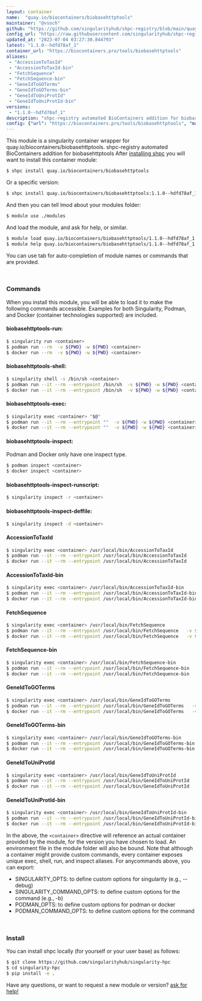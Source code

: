 ```yaml
---
layout: container
name:  "quay.io/biocontainers/biobasehttptools"
maintainer: "@vsoch"
github: "https://github.com/singularityhub/shpc-registry/blob/main/quay.io/biocontainers/biobasehttptools/container.yaml"
config_url: "https://raw.githubusercontent.com/singularityhub/shpc-registry/main/quay.io/biocontainers/biobasehttptools/container.yaml"
updated_at: "2023-07-04 03:27:30.844793"
latest: "1.1.0--hdfd78af_1"
container_url: "https://biocontainers.pro/tools/biobasehttptools"
aliases:
 - "AccessionToTaxId"
 - "AccessionToTaxId-bin"
 - "FetchSequence"
 - "FetchSequence-bin"
 - "GeneIdToGOTerms"
 - "GeneIdToGOTerms-bin"
 - "GeneIdToUniProtId"
 - "GeneIdToUniProtId-bin"
versions:
 - "1.1.0--hdfd78af_1"
description: "shpc-registry automated BioContainers addition for biobasehttptools"
config: {"url": "https://biocontainers.pro/tools/biobasehttptools", "maintainer": "@vsoch", "description": "shpc-registry automated BioContainers addition for biobasehttptools", "latest": {"1.1.0--hdfd78af_1": "sha256:b0004e4ac380706db293dfe396fe9faedf5e5cb3816b79ba5380655372715c07"}, "tags": {"1.1.0--hdfd78af_1": "sha256:b0004e4ac380706db293dfe396fe9faedf5e5cb3816b79ba5380655372715c07"}, "docker": "quay.io/biocontainers/biobasehttptools", "aliases": {"AccessionToTaxId": "/usr/local/bin/AccessionToTaxId", "AccessionToTaxId-bin": "/usr/local/bin/AccessionToTaxId-bin", "FetchSequence": "/usr/local/bin/FetchSequence", "FetchSequence-bin": "/usr/local/bin/FetchSequence-bin", "GeneIdToGOTerms": "/usr/local/bin/GeneIdToGOTerms", "GeneIdToGOTerms-bin": "/usr/local/bin/GeneIdToGOTerms-bin", "GeneIdToUniProtId": "/usr/local/bin/GeneIdToUniProtId", "GeneIdToUniProtId-bin": "/usr/local/bin/GeneIdToUniProtId-bin"}}
---
```


This module is a singularity container wrapper for quay.io/biocontainers/biobasehttptools.
shpc-registry automated BioContainers addition for biobasehttptools
After [installing shpc](#install) you will want to install this container module:


```bash
$ shpc install quay.io/biocontainers/biobasehttptools
```

Or a specific version:

```bash
$ shpc install quay.io/biocontainers/biobasehttptools:1.1.0--hdfd78af_1
```

And then you can tell lmod about your modules folder:

```bash
$ module use ./modules
```

And load the module, and ask for help, or similar.

```bash
$ module load quay.io/biocontainers/biobasehttptools/1.1.0--hdfd78af_1
$ module help quay.io/biocontainers/biobasehttptools/1.1.0--hdfd78af_1
```

You can use tab for auto-completion of module names or commands that are provided.

<br>

### Commands

When you install this module, you will be able to load it to make the following commands accessible.
Examples for both Singularity, Podman, and Docker (container technologies supported) are included.

#### biobasehttptools-run:

```bash
$ singularity run <container>
$ podman run --rm  -v ${PWD} -w ${PWD} <container>
$ docker run --rm  -v ${PWD} -w ${PWD} <container>
```

#### biobasehttptools-shell:

```bash
$ singularity shell -s /bin/sh <container>
$ podman run --it --rm --entrypoint /bin/sh  -v ${PWD} -w ${PWD} <container>
$ docker run --it --rm --entrypoint /bin/sh  -v ${PWD} -w ${PWD} <container>
```

#### biobasehttptools-exec:

```bash
$ singularity exec <container> "$@"
$ podman run --it --rm --entrypoint ""  -v ${PWD} -w ${PWD} <container> "$@"
$ docker run --it --rm --entrypoint ""  -v ${PWD} -w ${PWD} <container> "$@"
```

#### biobasehttptools-inspect:

Podman and Docker only have one inspect type.

```bash
$ podman inspect <container>
$ docker inspect <container>
```

#### biobasehttptools-inspect-runscript:

```bash
$ singularity inspect -r <container>
```

#### biobasehttptools-inspect-deffile:

```bash
$ singularity inspect -d <container>
```


#### AccessionToTaxId

```bash
$ singularity exec <container> /usr/local/bin/AccessionToTaxId
$ podman run --it --rm --entrypoint /usr/local/bin/AccessionToTaxId   -v ${PWD} -w ${PWD} <container> -c " $@"
$ docker run --it --rm --entrypoint /usr/local/bin/AccessionToTaxId   -v ${PWD} -w ${PWD} <container> -c " $@"
```


#### AccessionToTaxId-bin

```bash
$ singularity exec <container> /usr/local/bin/AccessionToTaxId-bin
$ podman run --it --rm --entrypoint /usr/local/bin/AccessionToTaxId-bin   -v ${PWD} -w ${PWD} <container> -c " $@"
$ docker run --it --rm --entrypoint /usr/local/bin/AccessionToTaxId-bin   -v ${PWD} -w ${PWD} <container> -c " $@"
```


#### FetchSequence

```bash
$ singularity exec <container> /usr/local/bin/FetchSequence
$ podman run --it --rm --entrypoint /usr/local/bin/FetchSequence   -v ${PWD} -w ${PWD} <container> -c " $@"
$ docker run --it --rm --entrypoint /usr/local/bin/FetchSequence   -v ${PWD} -w ${PWD} <container> -c " $@"
```


#### FetchSequence-bin

```bash
$ singularity exec <container> /usr/local/bin/FetchSequence-bin
$ podman run --it --rm --entrypoint /usr/local/bin/FetchSequence-bin   -v ${PWD} -w ${PWD} <container> -c " $@"
$ docker run --it --rm --entrypoint /usr/local/bin/FetchSequence-bin   -v ${PWD} -w ${PWD} <container> -c " $@"
```


#### GeneIdToGOTerms

```bash
$ singularity exec <container> /usr/local/bin/GeneIdToGOTerms
$ podman run --it --rm --entrypoint /usr/local/bin/GeneIdToGOTerms   -v ${PWD} -w ${PWD} <container> -c " $@"
$ docker run --it --rm --entrypoint /usr/local/bin/GeneIdToGOTerms   -v ${PWD} -w ${PWD} <container> -c " $@"
```


#### GeneIdToGOTerms-bin

```bash
$ singularity exec <container> /usr/local/bin/GeneIdToGOTerms-bin
$ podman run --it --rm --entrypoint /usr/local/bin/GeneIdToGOTerms-bin   -v ${PWD} -w ${PWD} <container> -c " $@"
$ docker run --it --rm --entrypoint /usr/local/bin/GeneIdToGOTerms-bin   -v ${PWD} -w ${PWD} <container> -c " $@"
```


#### GeneIdToUniProtId

```bash
$ singularity exec <container> /usr/local/bin/GeneIdToUniProtId
$ podman run --it --rm --entrypoint /usr/local/bin/GeneIdToUniProtId   -v ${PWD} -w ${PWD} <container> -c " $@"
$ docker run --it --rm --entrypoint /usr/local/bin/GeneIdToUniProtId   -v ${PWD} -w ${PWD} <container> -c " $@"
```


#### GeneIdToUniProtId-bin

```bash
$ singularity exec <container> /usr/local/bin/GeneIdToUniProtId-bin
$ podman run --it --rm --entrypoint /usr/local/bin/GeneIdToUniProtId-bin   -v ${PWD} -w ${PWD} <container> -c " $@"
$ docker run --it --rm --entrypoint /usr/local/bin/GeneIdToUniProtId-bin   -v ${PWD} -w ${PWD} <container> -c " $@"
```



In the above, the `<container>` directive will reference an actual container provided
by the module, for the version you have chosen to load. An environment file in the
module folder will also be bound. Note that although a container
might provide custom commands, every container exposes unique exec, shell, run, and
inspect aliases. For anycommands above, you can export:

 - SINGULARITY_OPTS: to define custom options for singularity (e.g., --debug)
 - SINGULARITY_COMMAND_OPTS: to define custom options for the command (e.g., -b)
 - PODMAN_OPTS: to define custom options for podman or docker
 - PODMAN_COMMAND_OPTS: to define custom options for the command

<br>

### Install

You can install shpc locally (for yourself or your user base) as follows:

```bash
$ git clone https://github.com/singularityhub/singularity-hpc
$ cd singularity-hpc
$ pip install -e .
```

Have any questions, or want to request a new module or version? [ask for help!](https://github.com/singularityhub/singularity-hpc/issues)
